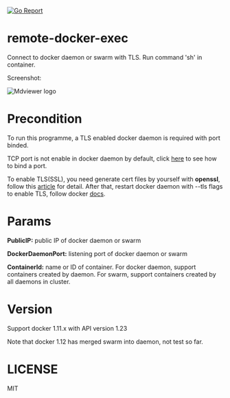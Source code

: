 [![Go Report](https://goreportcard.com/badge/github.com/zyfdegh/remote-docker-exec)](https://goreportcard.com/report/github.com/zyfdegh/remote-docker-exec)

# remote-docker-exec
Connect to docker daemon or swarm with TLS. Run command 'sh' in container.

Screenshot:

![Mdviewer logo](https://raw.githubusercontent.com/zyfdegh/remote-docker-exec/master/raw/screenshot-01.png)

# Precondition
To run this programme, a TLS enabled docker daemon is required with port binded.

TCP port is not enable in docker daemon by default, click [here][1] to see how to bind a port.

To enable TLS(SSL), you need generate cert files by yourself with **openssl**, follow this [article][2] for detail. After that, restart docker daemon with --tls flags to enable TLS, follow docker [docs][3].

# Params

**PublicIP:** public IP of docker daemon or swarm

**DockerDaemonPort:** listening port of docker daemon or swarm

**ContainerId:** name or ID of container. For docker daemon, support containers created by daemon. For swarm, support containers created by all daemons in cluster.

# Version
Support docker 1.11.x with API version 1.23

Note that docker 1.12 has merged swarm into daemon, not test so far.

# LICENSE
MIT

[1]:https://docs.docker.com/engine/reference/commandline/dockerd/#bind-docker-to-another-host-port-or-a-unix-socket
[2]:https://jamielinux.com/docs/openssl-certificate-authority/
[3]:https://docs.docker.com/engine/security/https/
